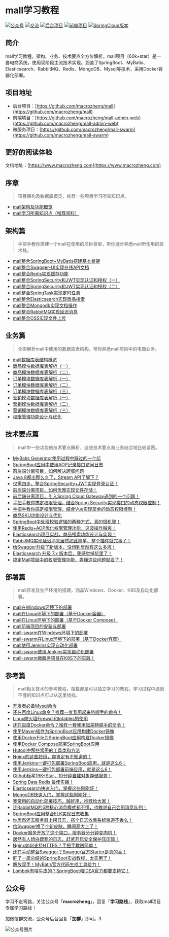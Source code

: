 # mall学习教程

<p>
    <a href="#公众号"><img src="http://macro-oss.oss-cn-shenzhen.aliyuncs.com/mall/badge/%E5%85%AC%E4%BC%97%E5%8F%B7-macrozheng-blue.svg" alt="公众号"></a>
    <a href="#公众号"><img src="http://macro-oss.oss-cn-shenzhen.aliyuncs.com/mall/badge/%E4%BA%A4%E6%B5%81-%E5%BE%AE%E4%BF%A1%E7%BE%A4-2BA245.svg" alt="交流"></a>
    <a href="https://github.com/macrozheng/mall"><img src="http://macro-oss.oss-cn-shenzhen.aliyuncs.com/mall/badge/%E5%90%8E%E5%8F%B0%E9%A1%B9%E7%9B%AE-mall-blue.svg" alt="后台项目"></a>
    <a href="https://github.com/macrozheng/mall-admin-web"><img src="http://macro-oss.oss-cn-shenzhen.aliyuncs.com/mall/badge/%E5%89%8D%E7%AB%AF%E9%A1%B9%E7%9B%AE-mall--admin--web-green.svg" alt="前端项目"></a>
    <a href="https://github.com/macrozheng/mall-swarm"><img src="http://macro-oss.oss-cn-shenzhen.aliyuncs.com/mall/badge/Cloud%E7%89%88%E6%9C%AC-mall--swarm-brightgreen.svg" alt="SpringCloud版本"></a>
</p>

## 简介

mall学习教程，架构、业务、技术要点全方位解析。mall项目（60k+star）是一套电商系统，使用现阶段主流技术实现。涵盖了SpringBoot、MyBatis、Elasticsearch、RabbitMQ、Redis、MongoDB、Mysql等技术，采用Docker容器化部署。

## 项目地址

- 后台项目：[https://github.com/macrozheng/mall](https://github.com/macrozheng/mall)
- 前端项目：[https://github.com/macrozheng/mall-admin-web](https://github.com/macrozheng/mall-admin-web)
- 微服务项目：[https://github.com/macrozheng/mall-swarm](https://github.com/macrozheng/mall-swarm)

## 更好的阅读体验

文档地址：[https://www.macrozheng.com](https://www.macrozheng.com)

## 序章

> 项目架构及数据库概览，推荐一些项目学习所需知识点。

- [mall架构及功能概览](https://www.macrozheng.com/mall/foreword/mall_foreword_01.html)
- [mall学习所需知识点（推荐资料）](https://www.macrozheng.com/mall/foreword/mall_foreword_02.html)

## 架构篇

> 手把手教你搭建一个mall在使用的项目骨架，带你逐步熟悉mall所使用的技术栈。

- [mall整合SpringBoot+MyBatis搭建基本骨架](https://www.macrozheng.com/mall/architect/mall_arch_01.html)
- [mall整合Swagger-UI实现在线API文档](https://www.macrozheng.com/mall/architect/mall_arch_02.html)
- [mall整合Redis实现缓存功能](https://www.macrozheng.com/mall/architect/mall_arch_03.html)
- [mall整合SpringSecurity和JWT实现认证和授权（一）](https://www.macrozheng.com/mall/architect/mall_arch_04.html)
- [mall整合SpringSecurity和JWT实现认证和授权（二）](https://www.macrozheng.com/mall/architect/mall_arch_05.html)
- [mall整合SpringTask实现定时任务](https://www.macrozheng.com/mall/architect/mall_arch_06.html)
- [mall整合Elasticsearch实现商品搜索](https://www.macrozheng.com/mall/architect/mall_arch_07.html)
- [mall整合Mongodb实现文档操作](https://www.macrozheng.com/mall/architect/mall_arch_08.html)
- [mall整合RabbitMQ实现延迟消息](https://www.macrozheng.com/mall/architect/mall_arch_09.html)
- [mall整合OSS实现文件上传](https://www.macrozheng.com/mall/architect/mall_arch_10.html)

## 业务篇

> 全面解析mall中使用的数据库表结构，带你熟悉mall项目中的电商业务。

- [mall数据库表结构概览](https://www.macrozheng.com/mall/database/mall_database_overview.html)
- [商品模块数据库表解析（一）](https://www.macrozheng.com/mall/database/mall_pms_01.html)
- [商品模块数据库表解析（二）](https://www.macrozheng.com/mall/database/mall_pms_02.html)
- [订单模块数据库表解析（一）](https://www.macrozheng.com/mall/database/mall_oms_01.html)
- [订单模块数据库表解析（二）](https://www.macrozheng.com/mall/database/mall_oms_02.html)
- [订单模块数据库表解析（三）](https://www.macrozheng.com/mall/database/mall_oms_03.html)
- [营销模块数据库表解析（一）](https://www.macrozheng.com/mall/database/mall_sms_01.html)
- [营销模块数据库表解析（二）](https://www.macrozheng.com/mall/database/mall_sms_02.html)
- [营销模块数据库表解析（三）](https://www.macrozheng.com/mall/database/mall_sms_03.html)
- [权限管理功能设计与优化](https://www.macrozheng.com/mall/database/mall_permission.html)

## 技术要点篇

> mall中一些功能的技术要点解析，这些技术要点和业务结合地比较紧密。

- [MyBatis Generator使用过程中踩过的一个坑](https://www.macrozheng.com/mall/technology/mybatis_mapper.html)
- [SpringBoot应用中使用AOP记录接口访问日志](https://www.macrozheng.com/mall/technology/aop_log.html)
- [前后端分离项目，如何解决跨域问题](https://www.macrozheng.com/mall/technology/springboot_cors.html)
- [Java 8都出那么久了，Stream API了解下？](https://www.macrozheng.com/mall/technology/java_stream.html)
- [仅需四步，整合SpringSecurity+JWT实现登录认证！](https://www.macrozheng.com/mall/technology/springsecurity_use.html)
- [前后端分离项目，如何优雅实现文件存储！](https://www.macrozheng.com/mall/technology/minio_use.html)
- [前后端分离项目，引入Spring Cloud Gateway遇到的一个问题！](https://www.macrozheng.com/mall/technology/gateway_cors.html)
- [手把手教你搞定权限管理，结合Spring Security实现接口的动态权限控制！](https://www.macrozheng.com/mall/technology/permission_back.html)
- [手把手教你搞定权限管理，结合Vue实现菜单的动态权限控制！](https://www.macrozheng.com/mall/technology/permission_front.html)
- [商品SKU功能设计与优化](https://www.macrozheng.com/mall/technology/product_sku.html)
- [SpringBoot中处理校验逻辑的两种方式，真的很机智！](https://www.macrozheng.com/mall/technology/springboot_validator.html)
- [使用Redis+AOP优化权限管理功能，这波操作贼爽！](https://www.macrozheng.com/mall/technology/redis_permission.html)
- [Elasticsearch项目实战，商品搜索功能设计与实现！](https://www.macrozheng.com/mall/technology/product_search.html)
- [RabbitMQ实现延迟消息居然如此简单，整个插件就完事了！](https://www.macrozheng.com/mall/technology/rabbitmq_delay.html)
- [给Swagger升级了新版本，没想到居然有这么多坑！](https://www.macrozheng.com/mall/technology/swagger_upgrade.html)
- [Elasticsearch 升级 7.x 版本后，我感觉掉坑里了！](https://www.macrozheng.com/mall/technology/elasticsearch_upgrade.html)
- [搞定Mall项目中的权限管理功能，弄懂这些问题就妥了！](https://www.macrozheng.com/mall/technology/mall_permission_question.html)

## 部署篇

> mall开发及生产环境的搭建，涵盖Windows、Docker、K8S及自动化部署。

- [mall在Windows环境下的部署](https://www.macrozheng.com/mall/deploy/mall_deploy_windows.html)
- [mall在Linux环境下的部署（基于Docker容器）](https://www.macrozheng.com/mall/deploy/mall_deploy_docker.html)
- [mall在Linux环境下的部署（基于Docker Compose）](https://www.macrozheng.com/mall/deploy/mall_deploy_docker_compose.html)
- [mall前端项目的安装与部署](https://www.macrozheng.com/mall/deploy/mall_deploy_web.html)
- [mall-swarm在Windows环境下的部署](https://www.macrozheng.com/mall/deploy/mall_swarm_deploy_windows.html)
- [mall-swarm在Linux环境下的部署（基于Docker容器）](https://www.macrozheng.com/mall/deploy/mall_swarm_deploy_docker.html)
- [mall使用Jenkins实现自动化部署](https://www.macrozheng.com/mall/deploy/mall_deploy_jenkins.html)
- [mall-swarm使用Jenkins实现自动化部署](https://www.macrozheng.com/mall/deploy/mall_swarm_deploy_jenkins.html)
- [mall-swarm微服务项目在K8S下的实践！](https://www.macrozheng.com/mall/deploy/mall_swarm_deploy_k8s.html)

## 参考篇

> mall相关技术的参考教程，每篇都是可以独立学习的教程，学习过程中遇到不懂的知识点可以从这里找找。

- [开发者必备Mysql命令](https://www.macrozheng.com/mall/reference/mysql.html)
- [还在百度Linux命令？推荐一套我用起来特顺手的命令！](https://www.macrozheng.com/mall/reference/linux_command.html)
- [Linux防火墙Firewall和Iptables的使用](https://www.macrozheng.com/mall/reference/linux_firewall.html)
- [还在百度Docker命令？推荐一套我用起来特顺手的命令！](https://www.macrozheng.com/mall/reference/docker_command.html)
- [使用Maven插件为SpringBoot应用构建Docker镜像](https://www.macrozheng.com/mall/reference/docker_maven.html)
- [使用DockerFile为SpringBoot应用构建Docker镜像](https://www.macrozheng.com/mall/reference/docker_file.html)
- [使用Docker Compose部署SpringBoot应用](https://www.macrozheng.com/mall/reference/docker_compose.html)
- [Hutool中那些常用的工具类和方法 ](https://www.macrozheng.com/mall/reference/hutool_start.html)
- [Nginx的这些妙用，你肯定有不知道的！](https://www.macrozheng.com/mall/reference/nginx.html)
- [使用Jenkins一键打包部署SpringBoot应用，就是这么6！](https://www.macrozheng.com/mall/reference/jenkins.html)
- [使用Jenkins一键打包部署前端应用，就是这么6！](https://www.macrozheng.com/mall/reference/jenkins_vue.html)
- [Github标星19K+Star，10分钟自建对象存储服务！](https://www.macrozheng.com/mall/reference/minio.html)
- [Spring Data Redis 最佳实践！](https://www.macrozheng.com/mall/reference/spring_data_redis.html)
- [Elasticsearch快速入门，掌握这些刚刚好！](https://www.macrozheng.com/mall/reference/elasticsearch_start.html)
- [MongoDB快速入门，掌握这些刚刚好！](https://www.macrozheng.com/mall/reference/mongodb_start.html)
- [我常用的自动化部署技巧，贼好用，推荐给大家！](https://www.macrozheng.com/mall/reference/springboot_auto_deploy.html)
- [连RabbitMQ的5种核心消息模式都不懂，也敢说自己会用消息队列！](https://www.macrozheng.com/mall/reference/rabbitmq_start.html)
- [SpringBoot应用整合ELK实现日志收集](https://www.macrozheng.com/mall/reference/mall_tiny_elk.html)
- [你居然还去服务器上捞日志，搭个日志收集系统难道不香么！](https://www.macrozheng.com/mall/reference/mall_elk_advance.html)
- [给Swagger换了个新皮肤，瞬间高大上了！](https://www.macrozheng.com/mall/reference/knife4j_start.html)
- [Docker服务开放了这个端口，服务器分分钟变肉机！](https://www.macrozheng.com/mall/reference/docker_protect_socket.html)
- [居然有人想白嫖我的日志，赶紧开启安全保护压压惊！](https://www.macrozheng.com/mall/reference/elk_security.html)
- [Nginx如何支持HTTPS？手把手教贼简单！](https://www.macrozheng.com/mall/reference/nginx_https_start.html)
- [还在手动整合Swagger？Swagger官方Starter是真的香！](https://www.macrozheng.com/mall/reference/swagger_starter.html)
- [肝了一周总结的SpringBoot实战教程，太实用了！](https://www.macrozheng.com/mall/reference/springboot_start.html)
- [解放双手！MyBatis官方代码生成工具给力！](https://www.macrozheng.com/mall/reference/mybatis_generator_start.html)
- [Lombok有啥牛皮的？SpringBoot和IDEA官方都要支持它！](https://www.macrozheng.com/mall/reference/lombok_start.html)


## 公众号

学习不走弯路，关注公众号「**macrozheng**」，回复「**学习路线**」，获取mall项目专属学习路线！

加微信群交流，公众号后台回复「**加群**」即可。3

![公众号图片](http://macro-oss.oss-cn-shenzhen.aliyuncs.com/mall/banner/qrcode_for_macrozheng_258.jpg)
